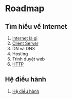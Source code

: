 # Roadmap

Tìm hiểu về Internet
--------------------

1. [Internet là gì](Internet/Internet.md)
2. [Client Server](Internet/Client-Server.md)
2. DN và DNS
3. Hosting
4. Trình duyệt web
5. [HTTP](Internet/HTTP.md)

Hệ điều hành
------------

1. [Hệ điều hành](OS/OS.md)